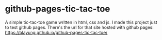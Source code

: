 # github-pages-tic-tac-toe
A simple tic-tac-toe game written in html, css and js. I made this project just to test github pages. There's the url for that site hosted with github pages: https://blayung.github.io/github-pages-tic-tac-toe/
